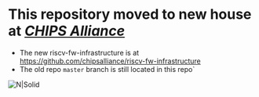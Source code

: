 # This repository moved to new house at [_*CHIPS Alliance*_](https://github.com/chipsalliance)
- The new riscv-fw-infrastructure is at https://github.com/chipsalliance/riscv-fw-infrastructure
- The old repo `master` branch is still located in this repo`

![N|Solid](https://repository-images.githubusercontent.com/223527603/c9c00100-0d80-11ea-9d4c-c7d223c8fc95)
